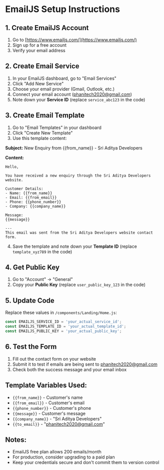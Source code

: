 # EmailJS Setup Instructions

## 1. Create EmailJS Account
1. Go to [https://www.emailjs.com/](https://www.emailjs.com/)
2. Sign up for a free account
3. Verify your email address

## 2. Create Email Service
1. In your EmailJS dashboard, go to "Email Services"
2. Click "Add New Service"
3. Choose your email provider (Gmail, Outlook, etc.)
4. Connect your email account (phanitech2020@gmail.com)
5. Note down your **Service ID** (replace `service_abc123` in the code)

## 3. Create Email Template
1. Go to "Email Templates" in your dashboard
2. Click "Create New Template"
3. Use this template content:

**Subject:** New Enquiry from {{from_name}} - Sri Aditya Developers

**Content:**
```
Hello,

You have received a new enquiry through the Sri Aditya Developers website.

Customer Details:
- Name: {{from_name}}
- Email: {{from_email}}
- Phone: {{phone_number}}
- Company: {{company_name}}

Message:
{{message}}

---
This email was sent from the Sri Aditya Developers website contact form.
```

4. Save the template and note down your **Template ID** (replace `template_xyz789` in the code)

## 4. Get Public Key
1. Go to "Account" → "General"
2. Copy your **Public Key** (replace `user_public_key_123` in the code)

## 5. Update Code
Replace these values in `/components/Landing/Home.js`:

```javascript
const EMAILJS_SERVICE_ID = 'your_actual_service_id';
const EMAILJS_TEMPLATE_ID = 'your_actual_template_id';
const EMAILJS_PUBLIC_KEY = 'your_actual_public_key';
```

## 6. Test the Form
1. Fill out the contact form on your website
2. Submit it to test if emails are being sent to phanitech2020@gmail.com
3. Check both the success message and your email inbox

## Template Variables Used:
- `{{from_name}}` - Customer's name
- `{{from_email}}` - Customer's email
- `{{phone_number}}` - Customer's phone
- `{{message}}` - Customer's message
- `{{company_name}}` - "Sri Aditya Developers"
- `{{to_email}}` - "phanitech2020@gmail.com"

## Notes:
- EmailJS free plan allows 200 emails/month
- For production, consider upgrading to a paid plan
- Keep your credentials secure and don't commit them to version control
